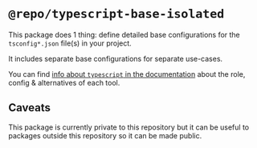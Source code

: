 # `@repo/typescript-base-isolated`

This package does 1 thing: define detailed base configurations for the
`tsconfig*.json` file(s) in your project.

It includes separate base configurations for separate use-cases.

You can find
[info about `typescript` in the documentation](../../../docs/tools-details.md#typescript-config)
about the role, config & alternatives of each tool.

## Caveats

This package is currently private to this repository but it can be useful to
packages outside this repository so it can be made public.

